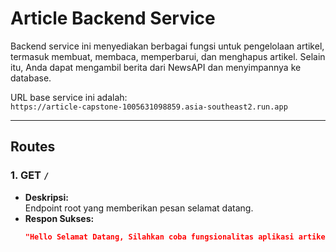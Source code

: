 # Article Backend Service

Backend service ini menyediakan berbagai fungsi untuk pengelolaan artikel, termasuk membuat, membaca, memperbarui, dan menghapus artikel. Selain itu, Anda dapat mengambil berita dari NewsAPI dan menyimpannya ke database.

URL base service ini adalah:  
`https://article-capstone-1005631098859.asia-southeast2.run.app`

---

## **Routes**

### **1. GET `/`**
- **Deskripsi:**  
  Endpoint root yang memberikan pesan selamat datang.
- **Respon Sukses:**
  ```json
  "Hello Selamat Datang, Silahkan coba fungsionalitas aplikasi artikel anda!!"
